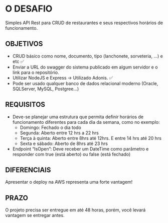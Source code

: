 # O DESAFIO

Simples API Rest para CRUD de restaurantes e seus respectivos horários de funcionamento.

## OBJETIVOS

- CRUD básico como nome, documento, tipo (lanchonete, sorveteria, ...) e etc ✅
- Enviar a URL do swagger do sistema publicado em algum servidor e o link para o repositório.
- Utilizar NodeJS e Express -> Utilizado Adonis. ✅
- Pode ser usado qualquer banco de dados relacional moderno (Oracle, SQLServer, MySQL, Postgree...)

## REQUISITOS
- Deve-se planejar uma estrutura que permita definir horários de funcionamento diferentes para cada dia da semana, como no exemplo:
    - Domingo: Fechado o dia todo
    - Segunda: Aberto entre 12 hrs a 22 hrs
    - Terça à quinta: Aberto entre 8hrs até 12hrs. E entre 14 hrs até 20 hrs
    - Sexta e sábado: Aberto de 8hrs até 23 hrs
- Endpoint “IsOpen”: Deve receber um DateTime como parâmetro e responder com true (está aberto) ou false (está fechado)

## DIFERENCIAIS
Apresentar o deploy na AWS representa uma forte vantagem!

## PRAZO
O projeto precisa ser entregue em até 48 horas, porém, você levará vantagem se entregar antes. 
